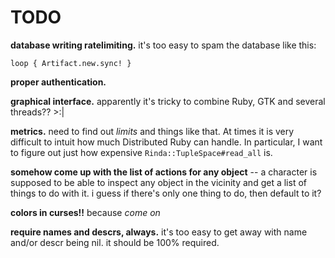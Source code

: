 # TODO


**database writing ratelimiting.** it's too easy to spam the database like
this:

    loop { Artifact.new.sync! }

**proper authentication.**


**graphical interface.** apparently it's tricky to combine Ruby, GTK and
several threads?? >:|


**metrics.** need to find out _limits_ and things like that. At times it is
very difficult to intuit how much Distributed Ruby can handle. In particular, I
want to figure out just how expensive `Rinda::TupleSpace#read_all` is.


**somehow come up with the list of actions for any object** -- a character is
supposed to be able to inspect any object in the vicinity and get a list of
things to do with it. i guess if there's only one thing to do, then default to it?


**colors in curses!!** because _come on_

**require names and descrs, always.** it's too easy to get away with name
and/or descr being nil. it should be 100% required.
